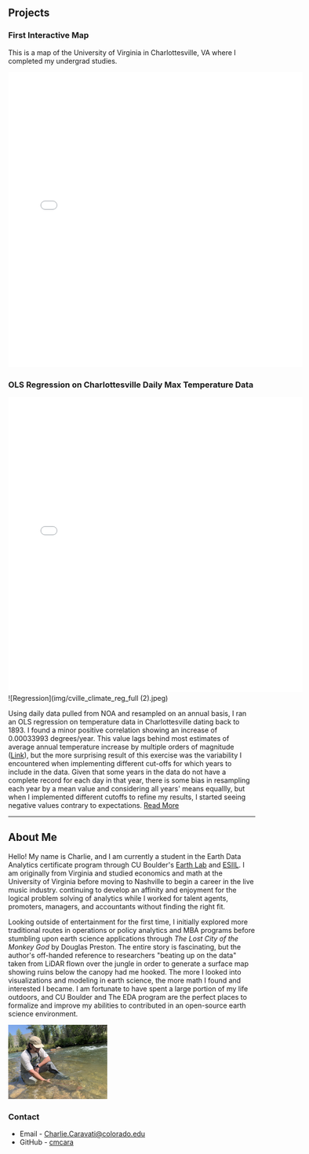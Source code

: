 
## Projects ##

### First Interactive Map ###
This is a map of the University of Virginia in Charlottesville, VA where I completed my undergrad studies.

<embed type="text/html" src="img/uva.html" width="600" height="600">

### OLS Regression on Charlottesville Daily Max Temperature Data ###
<embed type="text/html" src="img/cville_int_plot (3).html" width="600" height="600">
![Regression](img/cville_climate_reg_full (2).jpeg)
  
Using daily data pulled from NOA and resampled on an annual basis, I ran an OLS regression on temperature data in Charlottesville dating back to 1893. I found a minor positive correlation showing an increase of 0.00033993 degrees/year. This value lags behind most estimates of average annual temperature increase by multiple orders of magnitude ([Link](https://www.climate.gov/news-features/understanding-climate/climate-change-global-temperature)), but the more surprising result of this exercise was the variability I encountered when implementing different cut-offs for which years to include in the data. Given that some years in the data do not have a complete record for each day in that year, there is some bias in resampling each year by a mean value and considering all years' means equallly, but when I implemented different cutoffs to refine my results, I started seeing negative values contrary to expectations. [Read More](projects/cville_regression_project.html)

----------

## About Me ##
Hello! My name is Charlie, and I am currently a student in the Earth Data Analytics certificate program through CU Boulder's [Earth Lab](https://earthlab.colorado.edu/) and [ESIIL](https://esiil.org/). I am originally from Virginia and studied economics and math at the University of Virginia before moving to Nashville to begin a career in the live music industry. continuing to develop an affinity and enjoyment for the logical problem solving of analytics while I worked for talent agents, promoters, managers, and accountants without finding the right fit. 
  
Looking outside of entertainment for the first time, I initially explored more traditional routes in operations or policy analytics and MBA programs before stumbling upon earth science applications through *The Lost City of the Monkey God* by Douglas Preston. The entire story is fascinating, but the author's off-handed reference to researchers "beating up on the data" taken from LiDAR flown over the jungle in order to generate a surface map showing ruins below the canopy had me hooked. The more I looked into visualizations and modeling in earth science, the more math I found and interested I became. I am fortunate to have spent a large portion of my life outdoors, and CU Boulder and The EDA program are the perfect places to formalize and improve my  abilities to contributed in an open-source earth science environment.

<img 
  src="/img/Fish Picture.png" 
  alt="Test image of me holding a fish" 
  width="40%">
  
### Contact ###
* Email - <Charlie.Caravati@colorado.edu>
* GitHub - [cmcara](https://github.com/cmcara)
